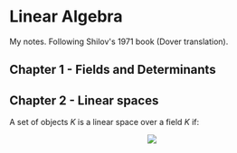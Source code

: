 # Linear Algebra

My notes.  Following Shilov's 1971 book (Dover translation).

## Chapter 1 - Fields and Determinants

## Chapter 2 - Linear spaces

A set of objects *K* is a linear space over a field _K_ if:


<p align="center">
<img src="https://latex.codecogs.com/svg.latex?x+y\in\textrm{\textbf{K}}\quad\forall{x,y}\in\text{\textbf{K}}\qquad\text{(addition%20rule)}">
</p>
